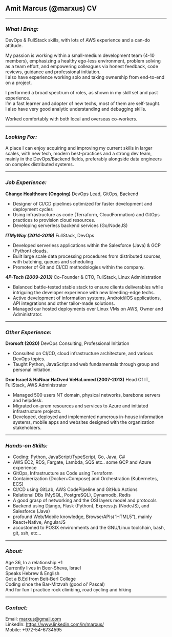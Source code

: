 ## Amit Marcus (@marxus) CV

---
### **_What I Bring:_**
DevOps & FullStack skills, with lots of AWS experience and a can-do attitude.

My passion is working within a small-medium development team (4-10 members), emphasizing a healthy ego-less environment, problem solving as a team effort, and empowering colleagues via honest feedback, code reviews, guidance and professional initiation.  
I also have experience working solo and taking ownership from end-to-end on a project.

I performed a broad spectrum of roles, as shown in my skill set and past experience.  
I’m a fast learner and adopter of new techs, most of them are self-taught.  
I also have very good analytic understanding and debugging skills.

Worked comfortably with both local and overseas co-workers.

---
### **_Looking For:_**
A place I can enjoy acquiring and improving my current skills in larger scales, with new tech, modern best-practices and a strong dev team, mainly in the DevOps/Backend fields, preferably alongside data engineers on complex distributed systems.

---
### **_Job Experience:_**
**Change Healthcare (Ongoing)** DevOps Lead, GitOps, Backend  
* Designer of CI/CD pipelines optimized for faster development and deployment cycles
* Using infrastructure as code (Terraform, CloudFormation) and GitOps practices to provision cloud resources.
* Developing serverless backend services (Go/NodeJS)
 
***ITMyWay (2014-2019)*** FullStack, DevOps  
* Developed serverless applications within the Salesforce (Java) & GCP (Python) clouds.
* Built large scale data processing procedures from distributed sources, with batching, queues and scheduling.
* Promoter of Git and CI/CD methodologies within the company.
 
***4P-Tech (2009-2013)*** Co-Founder & CTO, FullStack, Linux Administration  
* Balanced battle-tested stable stack to ensure clients deliverables while intriguing the developer experience with new bleeding-edge techs.
* Active development of information systems, Android/iOS applications, API integrations and other tailor-made solutions.
* Managed our hosted deployments over Linux VMs on AWS, Owner and Administrator.
 
---
### **_Other Experience:_**
**Drorsoft (2020)** DevOps Consulting, Professional Initiation
* Consulted on CI/CD, cloud infrastructure architecture, and various DevOps topics.
* Taught Python, JavaScript and web fundamentals through group and personal initiation.
 
**Dror Israel & HaNoar HaOved VeHaLomed (2007-2013)** Head Of IT, FullStack, AWS Administrator  
* Managed 500 users NT domain, physical networks, barebone servers and helpdesk.
* Migrated on-prem resources and services to Azure and initiated infrastructure projects. 
* Developed, deployed and implemented numerous in-house information systems, mobile apps and websites designed with the organization stakeholders.
 
---
### **_Hands-on Skills:_**
* Coding: Python, JavaScript/TypeScript, Go, Java, C#
* AWS EC2, RDS, Fargate, Lambda, SQS etc.. some GCP and Azure experience
* GitOps, Infrastructure as Code using Terraform
* Containerization (Docker+Compose) and Orchestration (Kubernetes, ECS)
* CI/CD using GitLab, AWS CodePipeline and GitHub Actions
* Relational DBs (MySQL, PostgreSQL), Dynamodb, Redis
* A good grasp of networking and the OSI layers model and protocols
* Backend using Django, Flask (Python), Express.js (NodeJS), and Salesforce (Java)
* profound Web/Mobile knowledge, BrowserAPIs(“HTML5”), mainly React+Native, AngularJS
* accustomed to POSIX environments and the GNU/Linux toolchain, bash, git, ssh, etc… 

---
### **_About:_**
Age 36, In a relationship +1  
Currently lives in Beer-Sheva, Israel  
Speaks Hebrew & English  
Got a B.Ed from Beit-Berl College  
Coding since the Bar-Mitzvah (good ol’ Pascal)  
And for fun I practice rock climbing, road cycling and hiking
 
---
### **_Contact:_**
Email: marxus@gmail.com  
LinkedIn: https://www.linkedin.com/in/marxus/  
Mobile: +972-54-6734595
